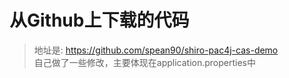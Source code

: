 # 从Github上下载的代码
> 地址是: <https://github.com/spean90/shiro-pac4j-cas-demo> <br>
> 自己做了一些修改，主要体现在application.properties中